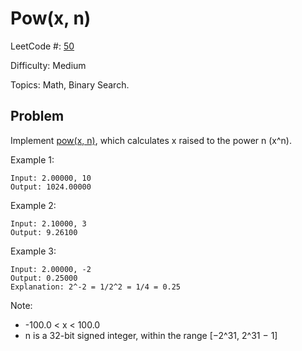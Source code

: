 # Pow(x, n)

LeetCode #: [50](https://leetcode.com/problems/powx-n/)

Difficulty: Medium

Topics: Math, Binary Search.

## Problem

Implement [pow(x, n)](http://www.cplusplus.com/reference/valarray/pow/), which calculates x raised to the power n (x^n).

Example 1:

```text
Input: 2.00000, 10
Output: 1024.00000
```

Example 2:

```text
Input: 2.10000, 3
Output: 9.26100
```

Example 3:

```text
Input: 2.00000, -2
Output: 0.25000
Explanation: 2^-2 = 1/2^2 = 1/4 = 0.25
```

Note:

- -100.0 < x < 100.0
- n is a 32-bit signed integer, within the range [−2^31, 2^31 − 1]

